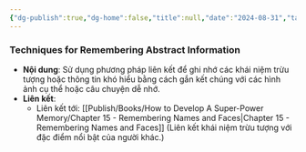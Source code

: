 ```yaml
---
{"dg-publish":true,"dg-home":false,"title":null,"date":"2024-08-31","tags":["#books","#memory","#How_to_Develop_A_Super_Power_Memory"],"Chương":"Chương14","permalink":"/publish/books/how-to-develop-a-super-power-memory/techniques-for-remembering-abstract-information/","dgPassFrontmatter":true,"noteIcon":"","updated":"2025-01-30T14:27:08.441+07:00"}
---
```


### Techniques for Remembering Abstract Information

- **Nội dung**: Sử dụng phương pháp liên kết để ghi nhớ các khái niệm trừu tượng hoặc thông tin khó hiểu bằng cách gắn kết chúng với các hình ảnh cụ thể hoặc câu chuyện dễ nhớ.
- **Liên kết**:
    - Liên kết tới: [[Publish/Books/How to Develop A Super-Power Memory/Chapter 15 - Remembering Names and Faces\|Chapter 15 - Remembering Names and Faces]] (Liên kết khái niệm trừu tượng với đặc điểm nổi bật của người khác.)